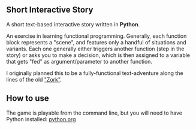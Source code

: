 ## Short Interactive Story

A short text-based interactive story written in **Python**.

An exercise in learning functional programming. Generally, each function block represents a "scene", and features only a handful of situations and variants.
Each one generally either triggers another function (step in the story) or asks you to make a decision, which is then assigned to a variable that gets "fed" as argument/parameter to another function.

I originally planned this to be a fully-functional text-adventure along the lines of the old ["Zork"](https://en.wikipedia.org/wiki/Zork).

## How to use

The game is playable from the command line, but you will need to have Python installed: [python.org](https://www.python.org/)



